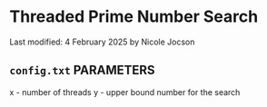 # Threaded Prime Number Search
Last modified: 4 February 2025 by Nicole Jocson

## `config.txt` PARAMETERS
x - number of threads
y - upper bound number for the search
